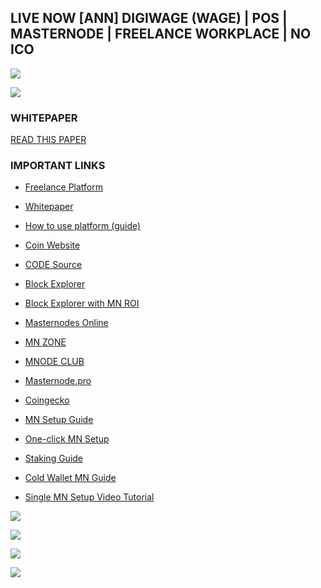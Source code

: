 ## LIVE NOW [ANN] DIGIWAGE (WAGE) | POS | MASTERNODE | FREELANCE WORKPLACE | NO ICO 

![](https://ip.bitcointalk.org/?u=https%3A%2F%2Fi.imgur.com%2FLBM9jwX.png&t=592&c=wIg2EhrCgZzdWg)

![](https://ip.bitcointalk.org/?u=https%3A%2F%2Fi.imgur.com%2FQd2jtET.png&t=592&c=20iH16kxPzzVIg)

### WHITEPAPER

[READ THIS PAPER](https://coin.digiwage.org/Digiwage_White_Paper_2.0.pdf)


### IMPORTANT LINKS


- [Freelance Platform](https://www.digiwage.org/)

- [Whitepaper](https://coin.digiwage.org/Digiwage_White_Paper_2.0.pdf)

- [How to use platform (guide)](https://www.digiwage.org/how_to_use)

- [Coin Website](https://coin.digiwage.org/)

- [CODE Source](https://github.com/digiwage/digiwage)

- [Block Explorer](https://explorer2.digiwage.org/)

- [Block Explorer with MN ROI](https://digiwage.blockxplorer.info/)

- [Masternodes Online](https://masternodes.online/currencies/WAGE/)

- [MN ZONE](http://digiwage.mn.zone/)

- [MNODE CLUB](https://mnode.club/g/info/WAGE)

- [Masternode.pro](https://masternodes.pro/stats/wage/statistics)

- [Coingecko](https://www.coingecko.com/en/price_charts/digiwage/usd)

- [MN Setup Guide](https://github.com/digiwage/vps/blob/master/digiwage_guide.txt)

- [One-click MN Setup](https://mnsetup.digiwage.org/)

- [Staking Guide](https://github.com/digiwage/vps/blob/master/staking_guide)

- [Cold Wallet MN Guide](https://github.com/digiwage/digiwage_install/blob/master/digiwage_guide.txt)

- [Single MN Setup Video Tutorial](https://www.youtube.com/watch?v=2bMhxwISZHs)


![](https://ip.bitcointalk.org/?u=https%3A%2F%2Fi.imgur.com%2FzD6vbYr.png&t=592&c=T-miAWjY3bdHnA)

![](https://ip.bitcointalk.org/?u=https%3A%2F%2Fi.imgur.com%2FORYljao.png&t=592&c=FeqBao1mE3F7jQ)

![](https://ip.bitcointalk.org/?u=https%3A%2F%2Fi.imgur.com%2F9d83yki.png&t=592&c=9TvK2saC7YZu5Q)

![](https://ip.bitcointalk.org/?u=https%3A%2F%2Fi.imgur.com%2Fa6O9oiU.png&t=592&c=F59joZRAJiSmBA)